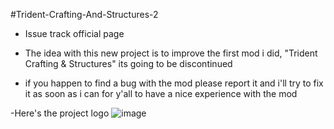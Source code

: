 #Trident-Crafting-And-Structures-2
- Issue track official page

- The idea with this new project is to improve the first mod i did, "Trident Crafting & Structures" its going to be discontinued
- if you happen to find a bug with the mod please report it and i'll try to fix it as soon as i can for y'all to have a nice experience with the mod

-Here's the project logo
![image](https://user-images.githubusercontent.com/82405810/168685181-54c3c5f9-d280-41ce-b202-8d4559c0e7a1.png)
